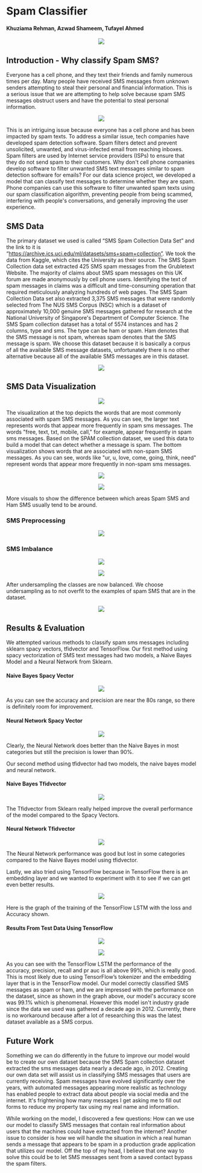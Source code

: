 # Spam Classifier

#### Khuziama Rehman, Azwad Shameem, Tufayel Ahmed

<p align="center">
  <img src="https://user-images.githubusercontent.com/69356399/207983824-43ea5e10-28fc-4693-a314-e90550c96930.png" />
</p>   

## Introduction - Why classify Spam SMS?

Everyone has a cell phone, and they text their friends and family numerous times per day. Many people have received SMS messages from unknown senders attempting to steal their personal and financial information. This is a serious issue that we are attempting to help solve because spam SMS messages obstruct users and have the potential to steal personal information. 

<p align="center">
  <img src="https://user-images.githubusercontent.com/69356399/207984001-b3a1b460-6635-4896-9804-72bc050e73c4.png" />
</p>   


This is an intriguing issue because everyone has a cell phone and has been impacted by spam texts. To address a similar issue, tech companies have developed spam detection software. Spam filters detect and prevent unsolicited, unwanted, and virus-infected email from reaching inboxes. Spam filters are used by Internet service providers (ISPs) to ensure that they do not send spam to their customers. Why don't cell phone companies develop software to filter unwanted SMS text messages similar to spam detection software for emails? For our data science project, we developed a model that can classify text messages to determine whether they are spam. Phone companies can use this software to filter unwanted spam texts using our spam classification algorithm, preventing people from being scammed, interfering with people's conversations, and generally improving the user experience.

## SMS Data

The primary dataset we used is called “SMS Spam Collection Data Set” and the link to it is “https://archive.ics.uci.edu/ml/datasets/sms+spam+collection”. We took the data from Kaggle, which cites the University as their source. The SMS Spam Collection data set extracted 425 SMS spam messages from the Grubletext Website. The majority of claims about SMS spam messages on this UK forum are made anonymously by cell phone users. Identifying the text of spam messages in claims was a difficult and time-consuming operation that required meticulously analyzing hundreds of web pages. The SMS Spam Collection Data set also extracted 3,375 SMS messages that were randomly selected from The NUS SMS Corpus (NSC) which is a dataset of approximately 10,000 genuine SMS messages gathered for research at the National University of Singapore's Department of Computer Science. The SMS Spam collection dataset has a total of 5574 instances and has 2 columns, type and sms. The type can be ham or spam. Ham denotes that the SMS message is not spam, whereas spam denotes that the SMS message is spam. We choose this dataset because it is basically a corpus of all the available SMS message datasets, unfortunately there is no other alternative because all of the available SMS messages are in this dataset.

<p align="center">
  <img src="https://user-images.githubusercontent.com/69356399/207986043-b507ea5b-176f-4b4d-af30-4f28ccfb4beb.png" />
</p>


## SMS Data Visualization

<p align="center">
  <img src="https://user-images.githubusercontent.com/69356399/207984747-130da9a6-fbc9-4096-9799-3077aea686be.png" />
</p>


The visualization at the top depicts the words that are most commonly associated with spam SMS messages. As you can see, the larger text represents words that appear more frequently in spam sms messages. The words "free, text, txt, mobile, call," for example, appear frequently in spam sms messages. Based on the SPAM collection dataset, we used this data to build a model that can detect whether a message is spam. The bottom visualization shows words that are associated with non-spam SMS messages. As you can see, words like "ur, u, love, come, going, think, need" represent words that appear more frequently in non-spam sms messages.


<p align="center">
  <img src="https://user-images.githubusercontent.com/69356399/207984813-9a052813-15ab-4c44-95d1-1636b1bf305b.png" />
</p>

<p align="center">
  <img src="https://user-images.githubusercontent.com/69356399/207986227-54f4f184-7133-40cc-b58e-69e3f3f7581a.png" />
</p>

More visuals to show the difference between which areas Spam SMS and Ham SMS usually tend to be around.

### SMS Preprocessing

<p align="center">
  <img src="https://user-images.githubusercontent.com/69356399/207986420-b6e4d955-3de2-414c-836a-c42e4c3fa70d.png" />
</p>

### SMS Imbalance

<p align="center">
  <img src="https://user-images.githubusercontent.com/69356399/207986505-c8d7026a-ec25-44f3-817b-982613e2a597.png" />
</p>

<p align="center">
  <img src="https://user-images.githubusercontent.com/69356399/207986574-a406e160-a416-47c3-ab46-7b3d847a4391.png" />
</p>

After undersampling the classes are now balanced. We choose undersampling as to not overfit to the examples of spam SMS that are in the dataset.

<p align="center">
  <img src="https://user-images.githubusercontent.com/69356399/207986640-1f7452ed-1bd8-4566-93f4-3868a0e858fa.png" />
</p>

## Results & Evaluation 

We attempted various methods to classify spam sms messages including sklearn spacy vectors, tfidvector and TensorFlow. Our first method using spacy vectorization of SMS text messages had two models, a Naive Bayes Model and a Neural Network from Sklearn.

#### Naive Bayes Spacy Vector 

<p align="center">
  <img src="https://user-images.githubusercontent.com/69356399/207985035-2a790207-85a6-4798-a915-a82e443176ae.png" />
</p>

As you can see the accuracy and precision are near the 80s range, so there is definitely room for improvement.

#### Neural Network Spacy Vector

<p align="center">
  <img src="https://user-images.githubusercontent.com/69356399/207985164-12791ba6-bd92-4a0e-89c5-57211c23ff0c.png" />
</p>

Clearly, the Neural Network does better than the Naive Bayes in most categories but still the precision is lower than 90%. 

Our second method using tfidvector had two models, the naive bayes model and neural network.

#### Naive Bayes Tfidvector

<p align="center">
  <img src="https://user-images.githubusercontent.com/69356399/207985350-be5ba3b0-d66c-400c-a4d5-392cfb981588.png" />
</p>

The Tfidvector from Sklearn really helped improve the overall performance of the model compared to the Spacy Vectors.

#### Neural Network Tfidvector

<p align="center">
  <img src="https://user-images.githubusercontent.com/69356399/207985491-028b3fa3-3b32-419a-bd05-a66c2d1724cf.png" />
</p>

The Neural Network performance was good but lost in some categories compared to the Naive Bayes model using tfidvector.

Lastly, we also tried using TensorFlow because in TensorFlow there is an embedding layer and we wanted to experiment with it to see if we can get even better results.

<p align="center">
  <img src="https://user-images.githubusercontent.com/69356399/207985587-f75ce2de-5ea3-49f5-a77d-a4e02e405393.png" />
</p>

Here is the graph of the training of the TensorFlow LSTM with the loss and Accuracy shown.

#### Results From Test Data Using TensorFlow

<p align="center">
  <img src="https://user-images.githubusercontent.com/69356399/207985668-4225b528-3182-4515-845b-ea6a0b481937.png" />
</p>

<p align="center">
  <img src="https://user-images.githubusercontent.com/69356399/207985743-0ce8ce6f-4a25-4d19-8d36-9661e1846ab3.png" />
</p>

As you can see with the TensorFlow LSTM the performance of the accuracy, precision, recall and pr auc is all above 99%, which is really good. This is most likely due to using TensorFlow’s tokenizer and the embedding layer that is in the TensorFlow model. Our model correctly classified SMS messages as spam or ham, and we are impressed with the performance on the dataset, since as shown in the graph above, our model's accuracy score was 99.1% which is phenomenal. However this model isn't industry grade since the data we used was gathered a decade ago in 2012. Currently, there is no workaround because after a lot of researching this was the latest dataset available as a SMS corpus.

## Future Work

Something we can do differently in the future to improve our model would be to create our own dataset because the SMS Spam collection dataset extracted the sms messages data nearly a decade ago, in 2012. Creating our own data set will assist us in classifying SMS messages that users are currently receiving. Spam messages have evolved significantly over the years, with automated messages appearing more realistic as technology has enabled people to extract data about people via social media and the internet. It's frightening how many messages I get asking me to fill out forms to reduce my property tax using my real name and information. 

While working on the model, I discovered a few questions: How can we use our model to classify SMS messages that contain real information about users that the machines could have extracted from the internet? Another issue to consider is how we will handle the situation in which a real human sends a message that appears to be spam in a production grade application that utilizes our model. Off the top of my head, I believe that one way to solve this could be to let SMS messages sent from a saved contact bypass the spam filters.





